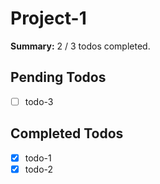 
# Project-1

**Summary:** 2 / 3 todos completed.

## Pending Todos
- [ ] todo-3

## Completed Todos
- [x] todo-1
- [x] todo-2
